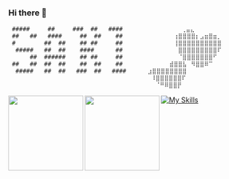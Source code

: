 ### Hi there 👋

```
 #####     ##     ###  ##   ####        ⠀⠀⠀⠀⠀⠀⠀⢀⣤⣄
 ##   ##   ####     ##  ##    ##       ⠀⠀⠀⠀⠀⠀⢰⣿⣿⣿⣿⡆⣠⣶⣿⣶⡀
 #        ##  ##    ## ##     ##       ⠀⠀⠀⠀⠀⠀⢸⣿⣿⣿⣿⣿⣿⣿⣿⣿⣿
  #####   ##  ##    ####      ##       ⠀⠀⠀⠀⠀⠀⠀⣿⣿⣿⣿⣿⣿⣿⣿⣿⠏
      ##  ######    ## ##     ##       ⠀⠀⠀⠀⠀⠀⠀⠈⣿⣿⣿⣿⣿⣿⣿⠋
 ##   ##  ##  ##    ##  ##    ##       ⠀⠀⠀⠀⠀⣾⣿⣿⣧⠀⠻⣿⣿⠿⠉
  #####   ##  ##   ###  ##   ####      ⣰⣿⣿⣿⣿⣿⣿⣿⣿
                                        ⠸⣿⣿⣿⣿⣿⣿⠏
                                        ⠀⠈⠛⠿⣿⣿⡟

```

<a href="https://github.com/tocoteron">
 <img align="left" height="150px" src="https://github-readme-stats.vercel.app/api?username=am2525nyan&count_private=true&show_icons=true&theme=buefy" />
</a>
<a href="https://github.com/am2525nyan">
  <img align="left" height="150px" src="https://github-readme-stats.vercel.app/api/top-langs/?username=am2525nyan&layout=compact&theme=buefy" />
</a>


[![My Skills](https://skillicons.dev/icons?i=swift,flutter,firebase,blender,figma,notion,ps,ai,pr,ae,unity)](https://skillicons.dev)


<!--
**saki0411/saki0411** is a ✨ _special_ ✨ repository because its `README.md` (this file) appears on your GitHub profile.

Here are some ideas to get you started:

- 🔭 I’m currently working on ...
- 🌱 I’m currently learning ...
- 👯 I’m looking to collaborate on ...
- 🤔 I’m looking for help with ...
- 💬 Ask me about ...
- 📫 How to reach me: ...
- 😄 Pronouns: ...
- ⚡ Fun fact: ...
-->
